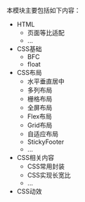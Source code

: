 本模块主要包括如下内容：

+ HTML
  + 页面等比适配
  + ...
+ CSS基础
  + BFC
  + float
+ CSS布局
  + 水平垂直居中
  + 多列布局
  + 栅格布局
  + 全屏布局
  + Flex布局
  + Grid布局
  + 自适应布局
  + StickyFooter
  + ...
+ CSS相关内容
  + CSS常用封装
  + CSS实现长宽比
  + ...
+ CSS动效
